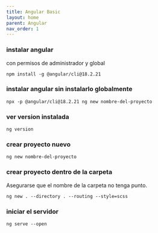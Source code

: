 ```yaml
---
title: Angular Basic
layout: home
parent: Angular
nav_order: 1
---
```



### instalar angular

con permisos de administrador y global

```terminal
npm install -g @angular/cli@18.2.21
```

### instalar angular sin instalarlo globalmente

```terminal
npx -p @angular/cli@18.2.21 ng new nombre-del-proyecto
```

### ver version instalada

```terminal
ng version
```

### crear proyecto nuevo

```terminal
ng new nombre-del-proyecto
```

### crear proyecto dentro de la carpeta

Asegurarse que el nombre de la carpeta no tenga punto.

```terminal
ng new . --directory . --routing --style=scss
```

### iniciar el servidor

```terminal
ng serve --open
```